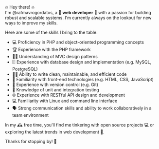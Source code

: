 <p>
  🔥 Hey there! 🔥 <br>
  I'm @rafmavrogordatos, a 🚀 <strong>web developer</strong> 🚀 with a passion for building robust and scalable systems. 
  I'm currently always on the lookout for new ways to improve my skills. 
</p>

<p>
  Here are some of the skills I bring to the table:
</p>

<ul>
  <li>💻 Proficiency in PHP and object-oriented programming concepts</li>
  <li>🏆 Experience with the PHP framework</li>
  <li>🧑‍🏫 Understanding of MVC design patterns</li>
  <li>🗄️ Experience with database design and implementation (e.g. MySQL, PostgreSQL)</li>
  <li>🧑‍💼 Ability to write clean, maintainable, and efficient code</li>
  <li>🌟 Familiarity with front-end technologies (e.g. HTML, CSS, JavaScript)</li>
  <li>💾 Experience with version control (e.g. Git)</li>
  <li>🧪 Knowledge of unit and integration testing</li>
  <li>🌐 Experience with RESTful API design and development</li>
  <li>💻 Familiarity with Linux and command line interface</li>
  <li>🗣 Strong communication skills and ability to work collaboratively in a team environment</li>
</ul>

<p>
  In my 🕰 free time, you'll find me tinkering with open source projects 💻 or exploring the latest trends in web development 🌟. 
</p>

<p>
  Thanks for stopping by! 🙏
</p>
